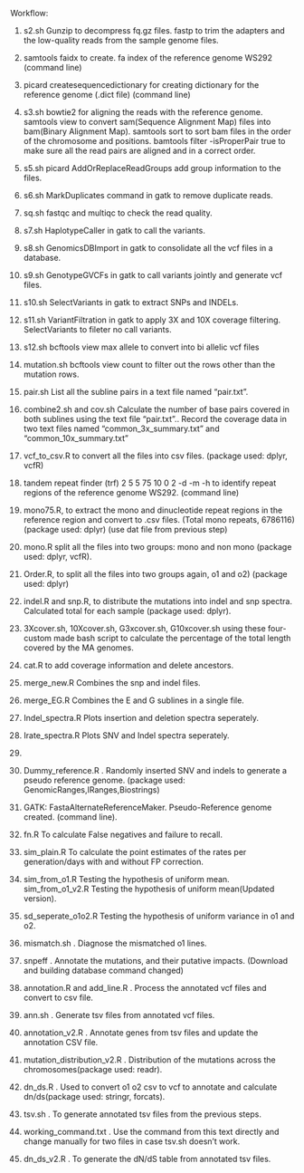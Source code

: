 Workflow:

1.	s2.sh Gunzip to decompress fq.gz files.
 fastp to trim the adapters and the low-quality reads from the sample genome files.
2.	samtools faidx to create. fa index of the reference genome WS292 (command line)
3.	picard createsequencedictionary for creating dictionary for the reference genome (.dict file) (command line)
4.	s3.sh bowtie2 for aligning the reads with the reference genome.
samtools view to convert sam(Sequence Alignment Map) files into bam(Binary Alignment Map).
samtools sort to sort bam files in the order of the chromosome and positions.
bamtools filter -isProperPair true to make sure all the read pairs are aligned and in a correct order. 
5.	s5.sh picard AddOrReplaceReadGroups  add group information to the files. 
6.	s6.sh MarkDuplicates command in gatk to remove duplicate reads.
7.	sq.sh fastqc and multiqc to check the read quality.
8.	s7.sh HaplotypeCaller in gatk to call the variants.
9.	s8.sh  GenomicsDBImport in gatk to consolidate all the vcf files in a database.
10.	s9.sh GenotypeGVCFs in gatk to call variants jointly and generate vcf files.
11.	s10.sh SelectVariants in gatk to extract SNPs and INDELs.
12.	s11.sh VariantFiltration in gatk to apply 3X and 10X coverage filtering.
      SelectVariants to fileter no call variants. 
13.	s12.sh bcftools view max allele to convert into bi allelic vcf files 
14.	mutation.sh bcftools view count to filter out the rows other than the mutation rows.
15.	pair.sh List all the subline pairs in a text file named “pair.txt”. 
16.	combine2.sh and cov.sh  Calculate the number of base pairs covered in both sublines using the text file “pair.txt”.. Record the coverage data in two text files named “common_3x_summary.txt” and “common_10x_summary.txt”
17.	vcf_to_csv.R to convert all the files into csv files. (package used: dplyr, vcfR)
18.	tandem repeat finder (trf) 2 5 5 75 10 0 2 -d -m -h to identify repeat regions of the reference genome WS292. (command line)
19.	mono75.R, to extract the mono and dinucleotide repeat regions in the reference region and convert to .csv files. (Total mono repeats, 6786116) (package used: dplyr) (use dat file from previous step)
20.	mono.R split all the files into two groups: mono and non mono (package used: dplyr, vcfR). 
21.	Order.R, to split all the files into two groups again, o1 and o2) (package used: dplyr)
22.	indel.R and snp.R, to distribute the mutations into indel and snp spectra. Calculated total for each sample (package used: dplyr). 

23.	3Xcover.sh, 10Xcover.sh, G3xcover.sh, G10xcover.sh using these four-custom made bash script to calculate the percentage of the total length covered by the MA genomes. 
24.	cat.R to add coverage information and delete ancestors. 
25.	merge_new.R Combines the snp and indel files. 
26.	merge_EG.R Combines the E and G sublines in a single file. 
27.	Indel_spectra.R Plots insertion and deletion spectra seperately. 
28.	Irate_spectra.R Plots SNV and Indel spectra seperately. 
29.	
30.	Dummy_reference.R . Randomly inserted SNV and indels to generate a pseudo reference genome. (package used: GenomicRanges,IRanges,Biostrings)
31.	GATK: FastaAlternateReferenceMaker. Pseudo-Reference genome created. (command line). 
32.	fn.R To calculate False negatives and failure to recall. 
33.	sim_plain.R To calculate the point estimates of the rates per generation/days with and without FP correction. 
34.	sim_from_o1.R Testing the hypothesis of uniform mean.
sim_from_o1_v2.R Testing the hypothesis of uniform mean(Updated version).
35.	sd_seperate_o1o2.R Testing the hypothesis of uniform variance in o1 and o2. 
36.	mismatch.sh . Diagnose the mismatched o1 lines. 
37.	snpeff . Annotate the mutations, and their putative impacts. (Download and building database command changed)
38.	annotation.R and add_line.R . Process the annotated vcf files and convert to csv file.
39.	ann.sh  . Generate tsv files from annotated vcf files.  
40.	annotation_v2.R . Annotate genes from tsv files and update the annotation CSV file.
41.	mutation_distribution_v2.R . Distribution of the mutations across the chromosomes(package used: readr). 
42.	dn_ds.R . Used to convert o1 o2 csv to vcf to annotate and calculate dn/ds(package used: stringr, forcats). 
43.	tsv.sh . To generate annotated tsv files from the previous steps.  
44.	working_command.txt . Use the command from this text directly and change manually for two files in case tsv.sh doesn’t work.  
45.	dn_ds_v2.R . To generate the dN/dS table from annotated tsv files. 



